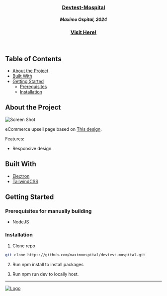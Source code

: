 <p align="center">
  <a href="https://github.com/maximoospital/devtest-mospital">
      <h3 align="center">Devtest-Mospital</h3> 
  </a>
  <h5 align="center">Maximo Ospital, 2024</h5>
  <h3 align="center"><a href="https://devtest-mospital.vercel.app/">Visit Here!</a></h3>
  <br/>
</p>

## Table of Contents
* [About the Project](#About-The-Project)
* [Built With](#Built-With)
* [Getting Started](#getting-started)
  * [Prerequisites](#prerequisites)
  * [Installation](#Installation)
  
## About the Project

![Screen Shot](https://i.imgur.com/XHvr3rK.png) 

eCommerce upsell page based on [This design](https://www.figma.com/design/AL0WCHbJWNdEAvmacx9JLp/Devtest-1---Clarifion-(design-by-ejam)?m=auto&t=586Y7PjC8Jd6RVQT-1).

Features:
- Responsive design.
 
## Built With
* [Electron](https://nextjs.org/)
* [TailwindCSS](https://www.npmjs.com/package/electron-localshortcut/)

## Getting Started

### Prerequisites for manually building
- NodeJS

### Installation

1. Clone repo
```sh
git clone https://github.com/maximoospital/devtest-mospital.git
```

2. Run npm install to install packages

3. Run npm run dev to locally host.



------
[![Logo](https://i.imgur.com/XlF4lM5.png)](https://maximoospital.xyz) 
